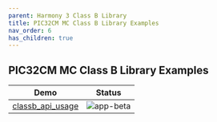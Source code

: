 ```yaml
---
parent: Harmony 3 Class B Library
title: PIC32CM MC Class B Library Examples
nav_order: 6
has_children: true
---
```


## PIC32CM MC Class B Library Examples

| Demo | Status |
| --- | :---: |
| [classb_api_usage](classb_api_usage/readme.md) | ![app-beta](https://img.shields.io/badge/application-beta-orange?style=plastic) |
